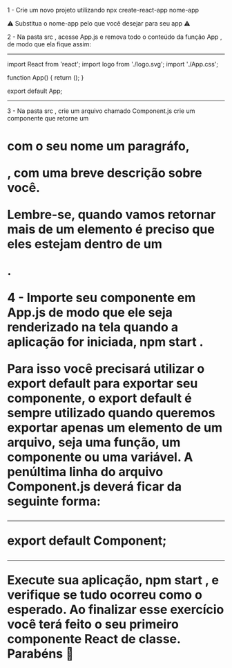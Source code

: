 1 - Crie um novo projeto utilizando npx create-react-app nome-app

⚠️ Substitua o nome-app pelo que você desejar para seu app ⚠️

2 - Na pasta src , acesse App.js e remova todo o conteúdo da função App , de modo que ela fique assim:

---------------------------------------------------------------------

import React from 'react';
import logo from './logo.svg';
import './App.css';

function App() {
  return ();
}

export default App;

---------------------------------------------------------------------

3 - Na pasta src , crie um arquivo chamado Component.js crie um componente que retorne um <h1> com o seu nome um paragráfo, <p> , com uma breve descrição sobre você.

Lembre-se, quando vamos retornar mais de um elemento é preciso que eles estejam dentro de um <div> .

4 - Importe seu componente em App.js de modo que ele seja renderizado na tela quando a aplicação for iniciada, npm start .

Para isso você precisará utilizar o export default para exportar seu componente, o export default é sempre utilizado quando queremos exportar apenas um elemento de um arquivo, seja uma função, um componente ou uma variável. A penúltima linha do arquivo Component.js deverá ficar da seguinte forma:

---------------------------------------------------------------------

export default Component;

---------------------------------------------------------------------

Execute sua aplicação, npm start , e verifique se tudo ocorreu como o esperado. Ao finalizar esse exercício você terá feito o seu primeiro componente React de classe. Parabéns 🎉